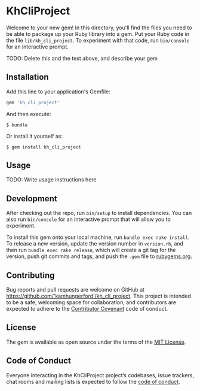 # KhCliProject

Welcome to your new gem! In this directory, you'll find the files you need to be able to package up your Ruby library into a gem. Put your Ruby code in the file `lib/kh_cli_project`. To experiment with that code, run `bin/console` for an interactive prompt.

TODO: Delete this and the text above, and describe your gem

## Installation

Add this line to your application's Gemfile:

```ruby
gem 'kh_cli_project'
```

And then execute:

    $ bundle

Or install it yourself as:

    $ gem install kh_cli_project

## Usage

TODO: Write usage instructions here

## Development

After checking out the repo, run `bin/setup` to install dependencies. You can also run `bin/console` for an interactive prompt that will allow you to experiment.

To install this gem onto your local machine, run `bundle exec rake install`. To release a new version, update the version number in `version.rb`, and then run `bundle exec rake release`, which will create a git tag for the version, push git commits and tags, and push the `.gem` file to [rubygems.org](https://rubygems.org).

## Contributing

Bug reports and pull requests are welcome on GitHub at https://github.com/'kamhungerford'/kh_cli_project. This project is intended to be a safe, welcoming space for collaboration, and contributors are expected to adhere to the [Contributor Covenant](http://contributor-covenant.org) code of conduct.

## License

The gem is available as open source under the terms of the [MIT License](https://opensource.org/licenses/MIT).

## Code of Conduct

Everyone interacting in the KhCliProject project’s codebases, issue trackers, chat rooms and mailing lists is expected to follow the [code of conduct](https://github.com/'kamhungerford'/kh_cli_project/blob/master/CODE_OF_CONDUCT.md).

